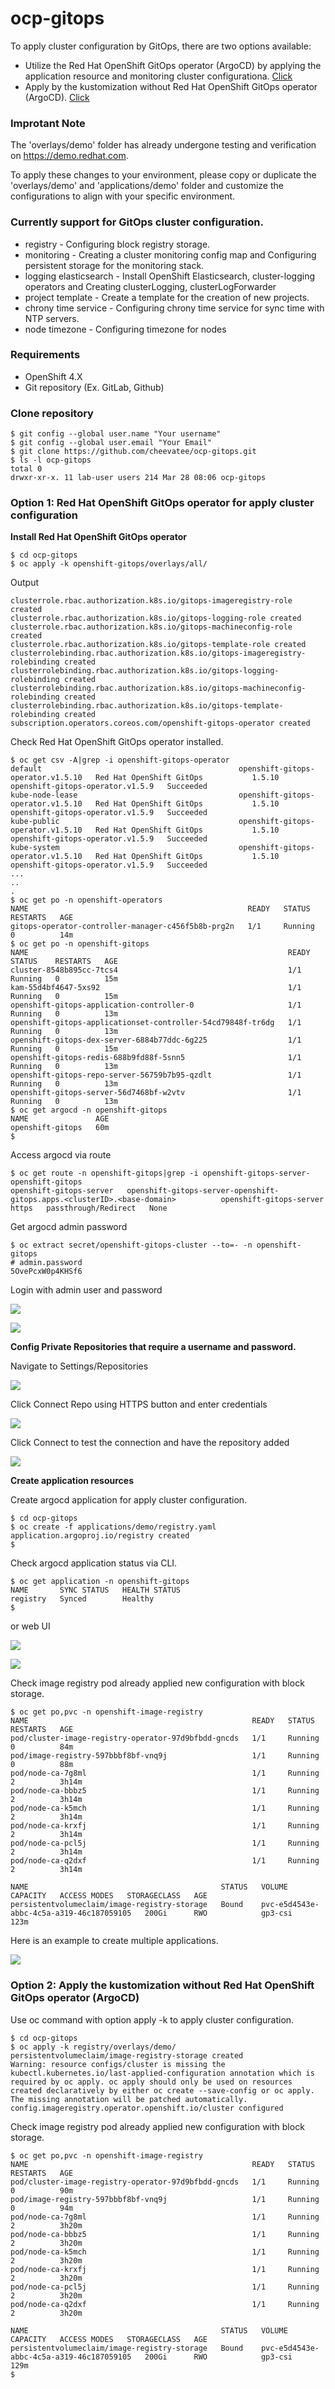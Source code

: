 # ocp-gitops

To apply cluster configuration by GitOps, there are two options available:
- Utilize the Red Hat OpenShift GitOps operator (ArgoCD) by applying the application resource and monitoring cluster configurationa. [Click](#option-1-red-hat-openshift-gitops-operator-for-apply-cluster-configuration)
- Apply by the kustomization without Red Hat OpenShift GitOps operator (ArgoCD). [Click](#option-2-apply-the-kustomization-without-red-hat-openshift-gitops-operator-argocd)

### Improtant Note

The 'overlays/demo' folder has already undergone testing and verification on https://demo.redhat.com.

To apply these changes to your environment, please copy or duplicate the 'overlays/demo' and 'applications/demo' folder and customize the configurations to align with your specific environment.

### Currently support for GitOps cluster configuration.
- registry - Configuring block registry storage.
- monitoring - Creating a cluster monitoring config map and Configuring persistent storage for the monitoring stack.
- logging elasticsearch - Install OpenShift Elasticsearch, cluster-logging operators and Creating clusterLogging, clusterLogForwarder 
- project template - Create a template for the creation of new projects.
- chrony time service - Configuring chrony time service for sync time with NTP servers.
- node timezone - Configuring timezone for nodes

### Requirements
- OpenShift 4.X
- Git repository (Ex. GitLab, Github)

### Clone repository

```
$ git config --global user.name "Your username"
$ git config --global user.email "Your Email"
$ git clone https://github.com/cheevatee/ocp-gitops.git
$ ls -l ocp-gitops
total 0
drwxr-xr-x. 11 lab-user users 214 Mar 28 08:06 ocp-gitops
```
### Option 1: Red Hat OpenShift GitOps operator for apply cluster configuration
**Install Red Hat OpenShift GitOps operator**
```
$ cd ocp-gitops
$ oc apply -k openshift-gitops/overlays/all/
```

Output
```
clusterrole.rbac.authorization.k8s.io/gitops-imageregistry-role created
clusterrole.rbac.authorization.k8s.io/gitops-logging-role created
clusterrole.rbac.authorization.k8s.io/gitops-machineconfig-role created
clusterrole.rbac.authorization.k8s.io/gitops-template-role created
clusterrolebinding.rbac.authorization.k8s.io/gitops-imageregistry-rolebinding created
clusterrolebinding.rbac.authorization.k8s.io/gitops-logging-rolebinding created
clusterrolebinding.rbac.authorization.k8s.io/gitops-machineconfig-rolebinding created
clusterrolebinding.rbac.authorization.k8s.io/gitops-template-rolebinding created
subscription.operators.coreos.com/openshift-gitops-operator created
```

Check Red Hat OpenShift GitOps operator installed.

```
$ oc get csv -A|grep -i openshift-gitops-operator
default                                            openshift-gitops-operator.v1.5.10   Red Hat OpenShift GitOps           1.5.10    openshift-gitops-operator.v1.5.9   Succeeded
kube-node-lease                                    openshift-gitops-operator.v1.5.10   Red Hat OpenShift GitOps           1.5.10    openshift-gitops-operator.v1.5.9   Succeeded
kube-public                                        openshift-gitops-operator.v1.5.10   Red Hat OpenShift GitOps           1.5.10    openshift-gitops-operator.v1.5.9   Succeeded
kube-system                                        openshift-gitops-operator.v1.5.10   Red Hat OpenShift GitOps           1.5.10    openshift-gitops-operator.v1.5.9   Succeeded
...
..
.
$ oc get po -n openshift-operators
NAME                                                 READY   STATUS    RESTARTS   AGE
gitops-operator-controller-manager-c456f5b8b-prg2n   1/1     Running   0          14m
$ oc get po -n openshift-gitops
NAME                                                          READY   STATUS    RESTARTS   AGE
cluster-8548b895cc-7tcs4                                      1/1     Running   0          15m
kam-55d4bf4647-5xs92                                          1/1     Running   0          15m
openshift-gitops-application-controller-0                     1/1     Running   0          13m
openshift-gitops-applicationset-controller-54cd79848f-tr6dg   1/1     Running   0          13m
openshift-gitops-dex-server-6884b77ddc-6g225                  1/1     Running   0          15m
openshift-gitops-redis-688b9fd88f-5snn5                       1/1     Running   0          13m
openshift-gitops-repo-server-56759b7b95-qzdlt                 1/1     Running   0          13m
openshift-gitops-server-56d7468bf-w2vtv                       1/1     Running   0          13m
$ oc get argocd -n openshift-gitops
NAME               AGE
openshift-gitops   60m
$
```

Access argocd via route
```
$ oc get route -n openshift-gitops|grep -i openshift-gitops-server-openshift-gitops
openshift-gitops-server   openshift-gitops-server-openshift-gitops.apps.<clusterID>.<base-domain>          openshift-gitops-server   https   passthrough/Redirect   None
```

Get argocd admin password
```
$ oc extract secret/openshift-gitops-cluster --to=- -n openshift-gitops
# admin.password
5OvePcxW0p4KHSf6
```

Login with admin user and password

![](./images/argocd1.png)

![](./images/argocd2.png)

**Config Private Repositories that require a username and password.**

Navigate to Settings/Repositories

![](./images/argocd3.png)

Click Connect Repo using HTTPS button and enter credentials

![](./images/argocd4.png)

Click Connect to test the connection and have the repository added

![](./images/argocd5.png)

**Create application resources**

Create argocd application for apply cluster configuration.
```
$ cd ocp-gitops
$ oc create -f applications/demo/registry.yaml
application.argoproj.io/registry created
$
```

Check argocd application status via CLI.
```
$ oc get application -n openshift-gitops
NAME       SYNC STATUS   HEALTH STATUS
registry   Synced        Healthy
$
```
or web UI

![](./images/argocd6.png)

![](./images/argocd7.png)

Check image registry pod already applied new configuration with block storage.

```
$ oc get po,pvc -n openshift-image-registry
NAME                                                  READY   STATUS    RESTARTS   AGE
pod/cluster-image-registry-operator-97d9bfbdd-gncds   1/1     Running   0          84m
pod/image-registry-597bbbf8bf-vnq9j                   1/1     Running   0          88m
pod/node-ca-7g8ml                                     1/1     Running   2          3h14m
pod/node-ca-bbbz5                                     1/1     Running   2          3h14m
pod/node-ca-k5mch                                     1/1     Running   2          3h14m
pod/node-ca-krxfj                                     1/1     Running   2          3h14m
pod/node-ca-pcl5j                                     1/1     Running   2          3h14m
pod/node-ca-q2dxf                                     1/1     Running   2          3h14m

NAME                                           STATUS   VOLUME                                     CAPACITY   ACCESS MODES   STORAGECLASS   AGE
persistentvolumeclaim/image-registry-storage   Bound    pvc-e5d4543e-abbc-4c5a-a319-46c187059105   200Gi      RWO            gp3-csi        123m
```

Here is an example to create multiple applications.

![](./images/argocd8.png)

### Option 2: Apply the kustomization without Red Hat OpenShift GitOps operator (ArgoCD)

Use oc command with option apply -k to apply cluster configuration.

```
$ cd ocp-gitops
$ oc apply -k registry/overlays/demo/
persistentvolumeclaim/image-registry-storage created
Warning: resource configs/cluster is missing the kubectl.kubernetes.io/last-applied-configuration annotation which is required by oc apply. oc apply should only be used on resources created declaratively by either oc create --save-config or oc apply. The missing annotation will be patched automatically.
config.imageregistry.operator.openshift.io/cluster configured
```

Check image registry pod already applied new configuration with block storage.

```
$ oc get po,pvc -n openshift-image-registry
NAME                                                  READY   STATUS    RESTARTS   AGE
pod/cluster-image-registry-operator-97d9bfbdd-gncds   1/1     Running   0          90m
pod/image-registry-597bbbf8bf-vnq9j                   1/1     Running   0          94m
pod/node-ca-7g8ml                                     1/1     Running   2          3h20m
pod/node-ca-bbbz5                                     1/1     Running   2          3h20m
pod/node-ca-k5mch                                     1/1     Running   2          3h20m
pod/node-ca-krxfj                                     1/1     Running   2          3h20m
pod/node-ca-pcl5j                                     1/1     Running   2          3h20m
pod/node-ca-q2dxf                                     1/1     Running   2          3h20m

NAME                                           STATUS   VOLUME                                     CAPACITY   ACCESS MODES   STORAGECLASS   AGE
persistentvolumeclaim/image-registry-storage   Bound    pvc-e5d4543e-abbc-4c5a-a319-46c187059105   200Gi      RWO            gp3-csi        129m
$
```


